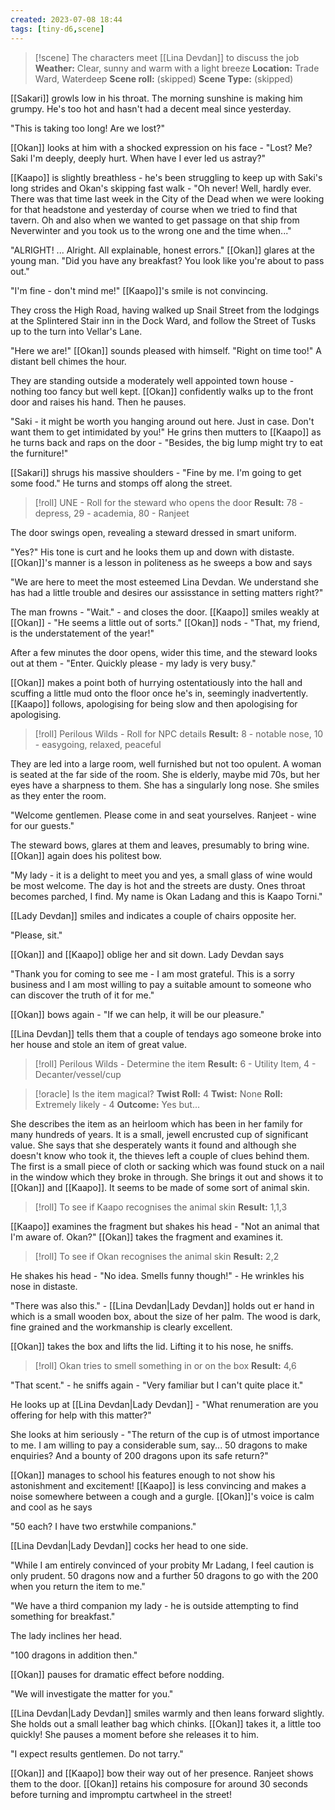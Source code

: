 ```yaml
---
created: 2023-07-08 18:44
tags: [tiny-d6,scene]
---
```

> [!scene] The characters meet [[Lina Devdan]] to discuss the job
> **Weather:** Clear, sunny and warm with a light breeze
> **Location:** Trade Ward, Waterdeep
> **Scene roll:** (skipped)
> **Scene Type:** (skipped)

[[Sakari]] growls low in his throat. The morning sunshine is making him grumpy. He's too hot and hasn't had a decent meal since yesterday.

"This is taking too long! Are we lost?"

[[Okan]] looks at him with a shocked expression on his face - "Lost? Me? Saki I'm deeply, deeply hurt. When have I ever led us astray?"

[[Kaapo]] is slightly breathless - he's been struggling to keep up with Saki's long strides and Okan's skipping fast walk - "Oh never! Well, hardly ever. There was that time last week in the City of the Dead when we were looking for that headstone and yesterday of course when we tried to find that tavern. Oh and also when we wanted to get passage on that ship from Neverwinter and you took us to the wrong one and the time when..."

"ALRIGHT! ... Alright. All explainable, honest errors." [[Okan]] glares at the young man. "Did you have any breakfast? You look like you're about to pass out."

"I'm fine - don't mind me!" [[Kaapo]]'s smile is not convincing.

They cross the High Road, having walked up Snail Street from the lodgings at the Splintered Stair inn in the Dock Ward, and follow the Street of Tusks up to the turn into Vellar's Lane.

"Here we are!" [[Okan]] sounds pleased with himself. "Right on time too!" A distant bell chimes the hour.

They are standing outside a moderately well appointed town house - nothing too fancy but well kept. [[Okan]] confidently walks up to the front door and raises his hand. Then he pauses.

"Saki - it might be worth you hanging around out here. Just in case. Don't want them to get intimidated by you!" He grins then mutters to [[Kaapo]] as he turns back and raps on the door - "Besides, the big lump might try to eat the furniture!"

[[Sakari]] shrugs his massive shoulders - "Fine by me. I'm going to get some food." He turns and stomps off along the street.

> [!roll] UNE - Roll for the steward who opens the door
> **Result:** 78 - depress, 29 - academia, 80 - Ranjeet

The door swings open, revealing a steward dressed in smart uniform.

"Yes?" His tone is curt and he looks them up and down with distaste. [[Okan]]'s manner is a lesson in politeness as he sweeps a bow and says

"We are here to meet the most esteemed Lina Devdan. We understand she has had a little trouble and desires our assisstance in setting matters right?"

The man frowns - "Wait." - and closes the door. [[Kaapo]] smiles weakly at [[Okan]] - "He seems a little out of sorts." [[Okan]] nods - "That, my friend, is the understatement of the year!"

After a few minutes the door opens, wider this time, and the steward looks out at them - "Enter. Quickly please - my lady is very busy."

[[Okan]] makes a point both of hurrying ostentatiously into the hall and scuffing a little mud onto the floor once he's in, seemingly inadvertently. [[Kaapo]] follows, apologising for being slow and then apologising for apologising.

> [!roll] Perilous Wilds - Roll for NPC details
> **Result:** 8 - notable nose, 10 - easygoing, relaxed, peaceful 

They are led into a large room, well furnished but not too opulent. A woman is seated at the far side of the room. She is elderly, maybe mid 70s, but her eyes have a sharpness to them. She has a singularly long nose. She smiles as they enter the room.

"Welcome gentlemen. Please come in and seat yourselves. Ranjeet - wine for our guests."

The steward bows, glares at them and leaves, presumably to bring wine. [[Okan]] again does his politest bow.

"My lady - it is a delight to meet you and yes, a small glass of wine would be most welcome. The day is hot and the streets are dusty. Ones throat becomes parched, I find. My name is Okan Ladang and this is Kaapo Torni."

[[Lady Devdan]] smiles and indicates a couple of chairs opposite her. 

"Please, sit."

[[Okan]] and [[Kaapo]] oblige her and sit down. Lady Devdan says

"Thank you for coming to see me - I am most grateful. This is a sorry business and I am most willing to pay a suitable amount to someone who can discover the truth of it for me."

[[Okan]] bows again - "If we can help, it will be our pleasure."

[[Lina Devdan]] tells them that a couple of tendays ago someone broke into her house and stole an item of great value.

> [!roll] Perilous Wilds - Determine the item
> **Result:** 6 - Utility Item, 4 - Decanter/vessel/cup

> [!oracle] Is the item magical?
> **Twist Roll:** 4
> **Twist:** None
> **Roll:** Extremely likely - 4
> **Outcome:** Yes but...

She describes the item as an heirloom which has been in her family for many hundreds of years. It is a small, jewell encrusted cup of significant value. She says that she desperately wants it found and although she doesn't know who took it, the thieves left a couple of clues behind them. The first is a small piece of cloth or sacking which was found stuck on a nail in the window which they broke in through. She brings it out and shows it to [[Okan]] and [[Kaapo]]. It seems to be made of some sort of animal skin.

> [!roll] To see if Kaapo recognises the animal skin
> **Result:** 1,1,3

[[Kaapo]] examines the fragment but shakes his head - "Not an animal that I'm aware of. Okan?" [[Okan]] takes the fragment and examines it.

> [!roll] To see if Okan recognises the animal skin
> **Result:** 2,2

He shakes his head - "No idea. Smells funny though!" - He wrinkles his nose in distaste.

"There was also this." - [[Lina Devdan|Lady Devdan]] holds out er hand in which is a small wooden box, about the size of her palm. The wood is dark, fine grained and the workmanship is clearly excellent.

[[Okan]] takes the box and lifts the lid. Lifting it to his nose, he sniffs.

> [!roll] Okan tries to smell something in or on the box
> **Result:** 4,6

"That scent." - he sniffs again - "Very familiar but I can't quite place it."

He looks up at [[Lina Devdan|Lady Devdan]] - "What renumeration are you offering for help with this matter?"

She looks at him seriously - "The return of the cup is of utmost importance to me. I am willing to pay a considerable sum, say... 50 dragons to make enquiries? And a bounty of 200 dragons upon its safe return?"

[[Okan]] manages to school his features enough to not show his astonishment and excitement! [[Kaapo]] is less convincing and makes a noise somewhere between a cough and a gurgle. [[Okan]]'s voice is calm and cool as he says

"50 each? I have two erstwhile companions."

[[Lina Devdan|Lady Devdan]] cocks her head to one side.

"While I am entirely convinced of your probity Mr Ladang, I feel caution is only prudent. 50 dragons now and a further 50 dragons to go with the 200 when you return the item to me."

"We have a third companion my lady - he is outside attempting to find something for breakfast."

The lady inclines her head.

"100 dragons in addition then."

[[Okan]] pauses for dramatic effect before nodding.

"We will investigate the matter for you."

[[Lina Devdan|Lady Devdan]] smiles warmly and then leans forward slightly. She holds out a small leather bag which chinks. [[Okan]] takes it, a little too quickly! She pauses a moment before she releases it to him.

"I expect results gentlemen. Do not tarry."

[[Okan]] and [[Kaapo]] bow their way out of her presence. Ranjeet shows them to the door. [[Okan]] retains his composure for around 30 seconds before turning and impromptu cartwheel in the street!